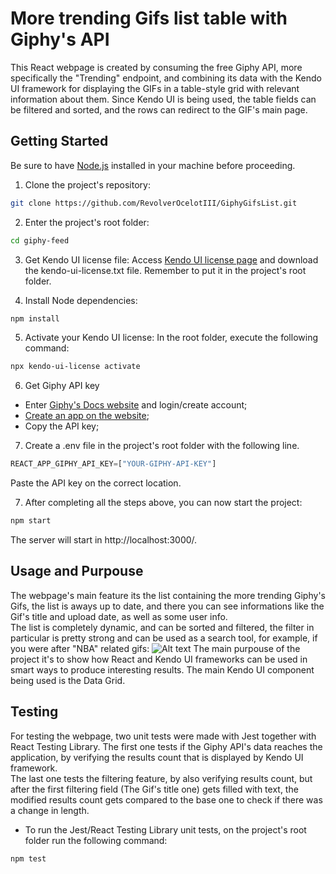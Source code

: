 # More trending Gifs list table with Giphy's API 

This React webpage is created by consuming the free Giphy API, more specifically the "Trending" endpoint, and combining its data with the Kendo UI framework for displaying the GIFs in a table-style grid with relevant information about them. Since Kendo UI is being used, the table fields can be filtered and sorted, and the rows can redirect to the GIF's main page.

## Getting Started

Be sure to have [Node.js](https://nodejs.org/) installed in your machine before proceeding.

1. Clone the project's repository:

```bash
git clone https://github.com/RevolverOcelotIII/GiphyGifsList.git
```
2. Enter the project's root folder:
```bash
cd giphy-feed
```

3. Get Kendo UI license file:
Access [Kendo UI license page](https://www.telerik.com/kendo-react-ui/components/my-license/#toc-download-your-license-key) and download the kendo-ui-license.txt file.
Remember to put it in the project's root folder.

4. Install Node dependencies:
```bash
npm install
```
5. Activate your Kendo UI license:
In the root folder, execute the following command:
```bash
npx kendo-ui-license activate
```
6. Get Giphy API key
- Enter [Giphy's Docs website](https://developers.giphy.com/docs/api/endpoint) and login/create account;
- [Create an app on the website](https://developers.giphy.com/dashboard/?create=true);
- Copy the API key;

7. Create a .env file in the project's root folder with the following line.

```js
REACT_APP_GIPHY_API_KEY=["YOUR-GIPHY-API-KEY"]
```
Paste the API key on the correct location.  

7. After completing all the steps above, you can now start the project:
```bash
npm start
```
The server will start in http://localhost:3000/.

## Usage and Purpouse

The webpage's main feature its the list containing the more trending Giphy's Gifs, the list is aways up to date, and there you can see informations like the Gif's title and upload date, as well as some user info.  
The list is completely dynamic, and can be sorted and filtered, the filter in particular is pretty strong and can be used as a search tool, for example, if you were after "NBA" related gifs:
![Alt text](https://freeimage.host/i/JAcCwSp)
The main purpouse of the project it's to show how React and Kendo UI frameworks can be used in smart ways to produce interesting results. The main Kendo UI component being used is the Data Grid.

## Testing

For testing the webpage, two unit tests were made with Jest together with React Testing Library. The first one tests if the Giphy API's data reaches the application, by verifying the results count that is displayed by Kendo UI framework.   
The last one tests the filtering feature, by also verifying results count, but after the first filtering field (The Gif's title one) gets filled with text, the modified results count gets compared to the base one to check if there was a change in length.

- To run the Jest/React Testing Library unit tests, on the project's root folder run the following command:
```bash
npm test
```
